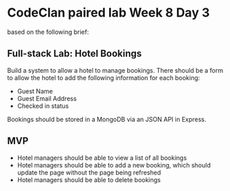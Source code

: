 # CodeClan paired lab Week 8 Day 3
based on the following brief:

## Full-stack Lab: Hotel Bookings
Build a system to allow a hotel to manage bookings. There should be a form to allow the hotel to add the following information for each booking:

- Guest Name
- Guest Email Address
- Checked in status

Bookings should be stored in a MongoDB via an JSON API in Express.

## MVP
- Hotel managers should be able to view a list of all bookings
- Hotel managers should be able to add a new booking, which should update the page without the page being refreshed
- Hotel managers should be able to delete bookings
